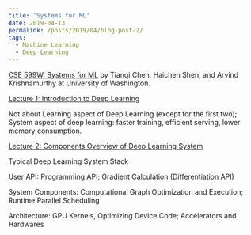 ```yaml
---
title: 'Systems for ML'
date: 2019-04-13
permalink: /posts/2019/04/blog-post-2/
tags:
  - Machine Learning
  - Deep Learning
---
```


[CSE 599W: Systems for ML]() by Tianqi Chen, Haichen Shen, and Arvind Krishnamurthy at University of Washington.

[Lecture 1: Introduction to Deep Learning](http://dlsys.cs.washington.edu/pdf/lecture1.pdf)

Not about Learning aspect of Deep Learning (except for the first two); System aspect of deep learning: faster training, efficient serving, lower memory consumption.

[Lecture 2: Components Overview of Deep Learning System](http://dlsys.cs.washington.edu/pdf/lecture3.pdf)

Typical Deep Learning System Stack

User API: Programming API; Gradient Calculation (Differentiation API)

System Components: Computational Graph Optimization and Execution; Runtime Parallel Scheduling

Architecture: GPU Kernels, Optimizing Device Code; Accelerators and Hardwares
